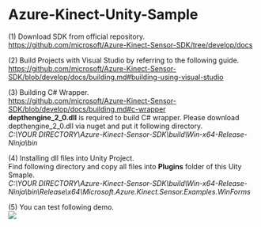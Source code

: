 # Azure-Kinect-Unity-Sample

(1) Download SDK from official repository.<br>
https://github.com/microsoft/Azure-Kinect-Sensor-SDK/tree/develop/docs

(2) Build Projects with Visual Studio by referring to the following guide.<br>
https://github.com/microsoft/Azure-Kinect-Sensor-SDK/blob/develop/docs/building.md#building-using-visual-studio

(3) Building C# Wrapper.<br>
https://github.com/microsoft/Azure-Kinect-Sensor-SDK/blob/develop/docs/building.md#c-wrapper
<br><b>depthengine_2_0.dll</b> is required to build C# wrapper. Please download depthengine_2_0.dll via nuget and put it following directory.
<br><i>C:\YOUR DIRECTORY\Azure-Kinect-Sensor-SDK\build\Win-x64-Release-Ninja\bin </i>

(4) Installing dll files into Unity Project.<br>
Find following directory and copy all files into <b>Plugins</b> folder of this Uity Smaple.<br> 
<i>C:\YOUR DIRECTORY\Azure-Kinect-Sensor-SDK\build\Win-x64-Release-Ninja\bin\Release\x64\Microsoft.Azure.Kinect.Sensor.Examples.WinForms </i>

(5) You can test following demo.<br>
[![](https://img.youtube.com/vi/Nt0oMN5Ece0/0.jpg)](https://www.youtube.com/watch?v=Nt0oMN5Ece0)


